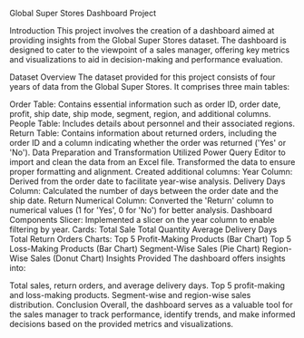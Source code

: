 Global Super Stores Dashboard Project

Introduction
This project involves the creation of a dashboard aimed at providing insights from the Global Super Stores dataset. The dashboard is designed to cater to the viewpoint of a sales manager, offering key metrics and visualizations to aid in decision-making and performance evaluation.

Dataset Overview
The dataset provided for this project consists of four years of data from the Global Super Stores. It comprises three main tables:

Order Table: Contains essential information such as order ID, order date, profit, ship date, ship mode, segment, region, and additional columns.
People Table: Includes details about personnel and their associated regions.
Return Table: Contains information about returned orders, including the order ID and a column indicating whether the order was returned ('Yes' or 'No').
Data Preparation and Transformation
Utilized Power Query Editor to import and clean the data from an Excel file.
Transformed the data to ensure proper formatting and alignment.
Created additional columns:
Year Column: Derived from the order date to facilitate year-wise analysis.
Delivery Days Column: Calculated the number of days between the order date and the ship date.
Return Numerical Column: Converted the 'Return' column to numerical values (1 for 'Yes', 0 for 'No') for better analysis.
Dashboard Components
Slicer: Implemented a slicer on the year column to enable filtering by year.
Cards:
Total Sale
Total Quantity
Average Delivery Days
Total Return Orders
Charts:
Top 5 Profit-Making Products (Bar Chart)
Top 5 Loss-Making Products (Bar Chart)
Segment-Wise Sales (Pie Chart)
Region-Wise Sales (Donut Chart)
Insights Provided
The dashboard offers insights into:

Total sales, return orders, and average delivery days.
Top 5 profit-making and loss-making products.
Segment-wise and region-wise sales distribution.
Conclusion
Overall, the dashboard serves as a valuable tool for the sales manager to track performance, identify trends, and make informed decisions based on the provided metrics and visualizations.

